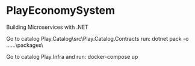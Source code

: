 # PlayEconomySystem
Building Microservices with .NET

Go to catalog Play.Catalog\src\Play.Catalog.Contracts
run: dotnet pack -o ..\..\..\packages\

Go to catalog Play.Infra and run: 
docker-compose up
